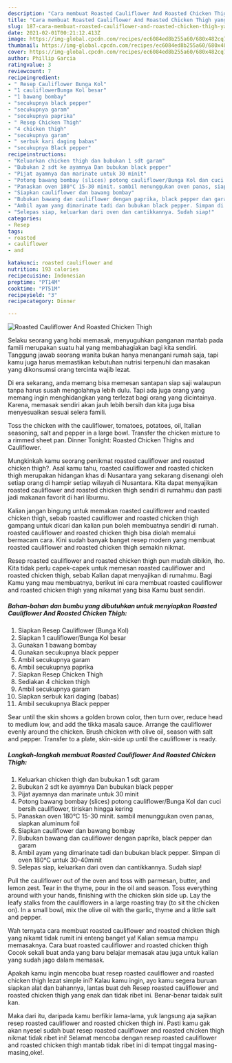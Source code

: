 ```yaml
---
description: "Cara membuat Roasted Cauliflower And Roasted Chicken Thigh yang enak Untuk Jualan"
title: "Cara membuat Roasted Cauliflower And Roasted Chicken Thigh yang enak Untuk Jualan"
slug: 187-cara-membuat-roasted-cauliflower-and-roasted-chicken-thigh-yang-enak-untuk-jualan
date: 2021-02-01T00:21:12.413Z
image: https://img-global.cpcdn.com/recipes/ec6084ed8b255a60/680x482cq70/roasted-cauliflower-and-roasted-chicken-thigh-foto-resep-utama.jpg
thumbnail: https://img-global.cpcdn.com/recipes/ec6084ed8b255a60/680x482cq70/roasted-cauliflower-and-roasted-chicken-thigh-foto-resep-utama.jpg
cover: https://img-global.cpcdn.com/recipes/ec6084ed8b255a60/680x482cq70/roasted-cauliflower-and-roasted-chicken-thigh-foto-resep-utama.jpg
author: Phillip Garcia
ratingvalue: 3
reviewcount: 7
recipeingredient:
- " Resep Cauliflower Bunga Kol"
- "1 cauliflowerBunga Kol besar"
- "1 bawang bombay"
- "secukupnya black pepper"
- "secukupnya garam"
- "secukupnya paprika"
- " Resep Chicken Thigh"
- "4 chicken thigh"
- "secukupnya garam"
- " serbuk kari daging babas"
- "secukupnya Black pepper"
recipeinstructions:
- "Keluarkan chicken thigh dan bubukan 1 sdt garam"
- "Bubukan 2 sdt ke ayamnya Dan bubukan black pepper"
- "Pijat ayamnya dan marinate untuk 30 minit"
- "Potong bawang bombay (slices) potong cauliflower/Bunga Kol dan cuci bersih cauliflower, tiriskan hingga kering"
- "Panaskan oven 180°C 15-30 minit. sambil menunggukan oven panas, siapkan aluminum foil"
- "Siapkan cauliflower dan bawang bombay"
- "Bubukan bawang dan cauliflower dengan paprika, black pepper dan garam"
- "Ambil ayam yang dimarinate tadi dan bubukan black pepper. Simpan di oven 180°C untuk 30-40minit"
- "Selepas siap, keluarkan dari oven dan cantikkannya. Sudah siap!"
categories:
- Resep
tags:
- roasted
- cauliflower
- and

katakunci: roasted cauliflower and 
nutrition: 193 calories
recipecuisine: Indonesian
preptime: "PT14M"
cooktime: "PT51M"
recipeyield: "3"
recipecategory: Dinner

---
```



![Roasted Cauliflower And Roasted Chicken Thigh](https://img-global.cpcdn.com/recipes/ec6084ed8b255a60/680x482cq70/roasted-cauliflower-and-roasted-chicken-thigh-foto-resep-utama.jpg)

Selaku seorang yang hobi memasak, menyuguhkan panganan mantab pada famili merupakan suatu hal yang membahagiakan bagi kita sendiri. Tanggung jawab seorang  wanita bukan hanya menangani rumah saja, tapi kamu juga harus memastikan kebutuhan nutrisi terpenuhi dan masakan yang dikonsumsi orang tercinta wajib lezat.

Di era  sekarang, anda memang bisa memesan santapan siap saji walaupun tanpa harus susah mengolahnya lebih dulu. Tapi ada juga orang yang memang ingin menghidangkan yang terlezat bagi orang yang dicintainya. Karena, memasak sendiri akan jauh lebih bersih dan kita juga bisa menyesuaikan sesuai selera famili. 

Toss the chicken with the cauliflower, tomatoes, potatoes, oil, Italian seasoning, salt and pepper in a large bowl. Transfer the chicken mixture to a rimmed sheet pan. Dinner Tonight: Roasted Chicken Thighs and Cauliflower.

Mungkinkah kamu seorang penikmat roasted cauliflower and roasted chicken thigh?. Asal kamu tahu, roasted cauliflower and roasted chicken thigh merupakan hidangan khas di Nusantara yang sekarang disenangi oleh setiap orang di hampir setiap wilayah di Nusantara. Kita dapat menyajikan roasted cauliflower and roasted chicken thigh sendiri di rumahmu dan pasti jadi makanan favorit di hari liburmu.

Kalian jangan bingung untuk memakan roasted cauliflower and roasted chicken thigh, sebab roasted cauliflower and roasted chicken thigh gampang untuk dicari dan kalian pun boleh membuatnya sendiri di rumah. roasted cauliflower and roasted chicken thigh bisa diolah memalui bermacam cara. Kini sudah banyak banget resep modern yang membuat roasted cauliflower and roasted chicken thigh semakin nikmat.

Resep roasted cauliflower and roasted chicken thigh pun mudah dibikin, lho. Kita tidak perlu capek-capek untuk memesan roasted cauliflower and roasted chicken thigh, sebab Kalian dapat menyajikan di rumahmu. Bagi Kamu yang mau membuatnya, berikut ini cara membuat roasted cauliflower and roasted chicken thigh yang nikamat yang bisa Kamu buat sendiri.

<!--inarticleads1-->

##### Bahan-bahan dan bumbu yang dibutuhkan untuk menyiapkan Roasted Cauliflower And Roasted Chicken Thigh:

1. Siapkan  Resep Cauliflower (Bunga Kol)
1. Siapkan 1 cauliflower/Bunga Kol besar
1. Gunakan 1 bawang bombay
1. Gunakan secukupnya black pepper
1. Ambil secukupnya garam
1. Ambil secukupnya paprika
1. Siapkan  Resep Chicken Thigh
1. Sediakan 4 chicken thigh
1. Ambil secukupnya garam
1. Siapkan  serbuk kari daging (babas)
1. Ambil secukupnya Black pepper


Sear until the skin shows a golden brown color, then turn over, reduce head to medium low, and add the tikka masala sauce. Arrange the cauliflower evenly around the chicken. Brush chicken with olive oil, season with salt and pepper. Transfer to a plate, skin-side up until the cauliflower is ready. 

<!--inarticleads2-->

##### Langkah-langkah membuat Roasted Cauliflower And Roasted Chicken Thigh:

1. Keluarkan chicken thigh dan bubukan 1 sdt garam
1. Bubukan 2 sdt ke ayamnya Dan bubukan black pepper
1. Pijat ayamnya dan marinate untuk 30 minit
1. Potong bawang bombay (slices) potong cauliflower/Bunga Kol dan cuci bersih cauliflower, tiriskan hingga kering
1. Panaskan oven 180°C 15-30 minit. sambil menunggukan oven panas, siapkan aluminum foil
1. Siapkan cauliflower dan bawang bombay
1. Bubukan bawang dan cauliflower dengan paprika, black pepper dan garam
1. Ambil ayam yang dimarinate tadi dan bubukan black pepper. Simpan di oven 180°C untuk 30-40minit
1. Selepas siap, keluarkan dari oven dan cantikkannya. Sudah siap!


Pull the cauliflower out of the oven and toss with parmesan, butter, and lemon zest. Tear in the thyme, pour in the oil and season. Toss everything around with your hands, finishing with the chicken skin side up. Lay the leafy stalks from the cauliflowers in a large roasting tray (to sit the chicken on). In a small bowl, mix the olive oil with the garlic, thyme and a little salt and pepper. 

Wah ternyata cara membuat roasted cauliflower and roasted chicken thigh yang nikamt tidak rumit ini enteng banget ya! Kalian semua mampu memasaknya. Cara buat roasted cauliflower and roasted chicken thigh Cocok sekali buat anda yang baru belajar memasak atau juga untuk kalian yang sudah jago dalam memasak.

Apakah kamu ingin mencoba buat resep roasted cauliflower and roasted chicken thigh lezat simple ini? Kalau kamu ingin, ayo kamu segera buruan siapkan alat dan bahannya, lantas buat deh Resep roasted cauliflower and roasted chicken thigh yang enak dan tidak ribet ini. Benar-benar taidak sulit kan. 

Maka dari itu, daripada kamu berfikir lama-lama, yuk langsung aja sajikan resep roasted cauliflower and roasted chicken thigh ini. Pasti kamu gak akan nyesel sudah buat resep roasted cauliflower and roasted chicken thigh nikmat tidak ribet ini! Selamat mencoba dengan resep roasted cauliflower and roasted chicken thigh mantab tidak ribet ini di tempat tinggal masing-masing,oke!.

